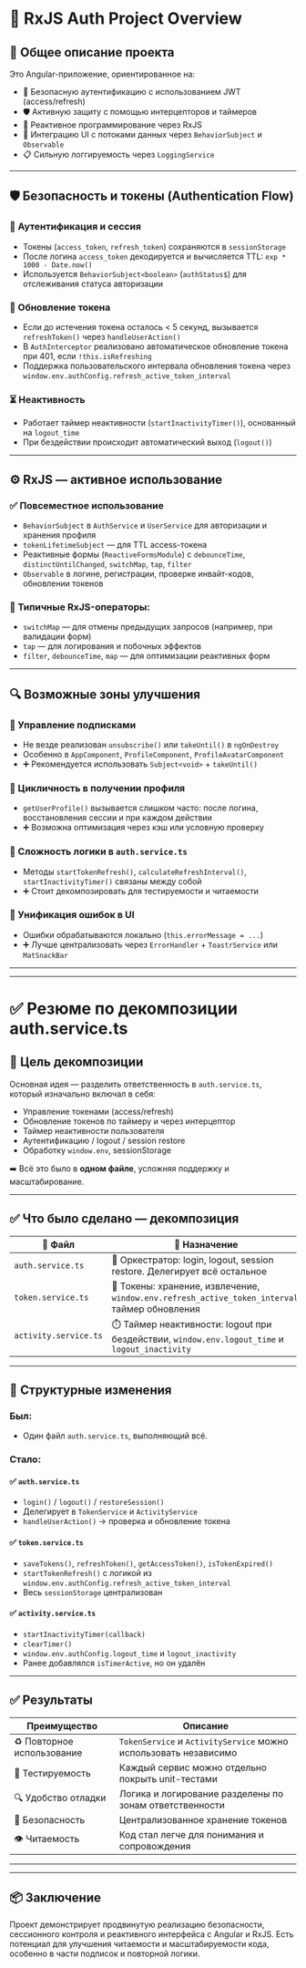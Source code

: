 # 📘 RxJS Auth Project Overview

## 🧠 Общее описание проекта
Это Angular-приложение, ориентированное на:

- 🔐 Безопасную аутентификацию с использованием JWT (access/refresh)
- 🛡 Активную защиту с помощью интерцепторов и таймеров
- 🔄 Реактивное программирование через RxJS
- 🧬 Интеграцию UI с потоками данных через `BehaviorSubject` и `Observable`
- 📋 Сильную логгируемость через `LoggingService`

---

## 🛡 Безопасность и токены (Authentication Flow)

### 🔐 Аутентификация и сессия
- Токены (`access_token`, `refresh_token`) сохраняются в `sessionStorage`
- После логина `access_token` декодируется и вычисляется TTL: `exp * 1000 - Date.now()`
- Используется `BehaviorSubject<boolean>` (`authStatus$`) для отслеживания статуса авторизации

### 🔁 Обновление токена
- Если до истечения токена осталось < 5 секунд, вызывается `refreshToken()` через `handleUserAction()`
- В `AuthInterceptor` реализовано автоматическое обновление токена при 401, если `!this.isRefreshing`
- Поддержка пользовательского интервала обновления токена через `window.env.authConfig.refresh_active_token_interval`

### ⏳ Неактивность
- Работает таймер неактивности (`startInactivityTimer()`), основанный на `logout_time`
- При бездействии происходит автоматический выход (`logout()`)

---

## ⚙️ RxJS — активное использование

### ✅ Повсеместное использование
- `BehaviorSubject` в `AuthService` и `UserService` для авторизации и хранения профиля
- `tokenLifetimeSubject` — для TTL access-токена
- Реактивные формы (`ReactiveFormsModule`) с `debounceTime`, `distinctUntilChanged`, `switchMap`, `tap`, `filter`
- `Observable` в логине, регистрации, проверке инвайт-кодов, обновлении токенов

### 📌 Типичные RxJS-операторы:
- `switchMap` — для отмены предыдущих запросов (например, при валидации форм)
- `tap` — для логирования и побочных эффектов
- `filter`, `debounceTime`, `map` — для оптимизации реактивных форм

---

## 🔍 Возможные зоны улучшения

### 🔸 Управление подписками
- Не везде реализован `unsubscribe()` или `takeUntil()` в `ngOnDestroy`
- Особенно в `AppComponent`, `ProfileComponent`, `ProfileAvatarComponent`
- ➕ Рекомендуется использовать `Subject<void>` + `takeUntil()`

### 🔸 Цикличность в получении профиля
- `getUserProfile()` вызывается слишком часто: после логина, восстановления сессии и при каждом действии
- ➕ Возможна оптимизация через кэш или условную проверку

### 🔸 Сложность логики в `auth.service.ts`
- Методы `startTokenRefresh()`, `calculateRefreshInterval()`, `startInactivityTimer()` связаны между собой
- ➕ Стоит декомпозировать для тестируемости и читаемости

### 🔸 Унификация ошибок в UI
- Ошибки обрабатываются локально (`this.errorMessage = ...`)
- ➕ Лучше централизовать через `ErrorHandler` + `ToastrService` или `MatSnackBar`

---------------------------------------------------------------------------------------
---------------------------------------------------------------------------------------

# ✅ Резюме по декомпозиции auth.service.ts

## 🎯 Цель декомпозиции

Основная идея — разделить ответственность в `auth.service.ts`, который изначально включал в себя:
- Управление токенами (access/refresh)
- Обновление токенов по таймеру и через интерцептор
- Таймер неактивности пользователя
- Аутентификацию / logout / session restore
- Обработку `window.env`, sessionStorage

➡️ Всё это было в **одном файле**, усложняя поддержку и масштабирование.

---

## ✅ Что было сделано — декомпозиция

| 📁 Файл | 📌 Назначение |
|--------|----------------|
| `auth.service.ts` | 🎯 Оркестратор: login, logout, session restore. Делегирует всё остальное |
| `token.service.ts` | 🔐 Токены: хранение, извлечение, `window.env.refresh_active_token_interval`, таймер обновления |
| `activity.service.ts` | ⏱️ Таймер неактивности: logout при бездействии, `window.env.logout_time` и `logout_inactivity` |

---

## 🧩 Структурные изменения

### Был:
- Один файл `auth.service.ts`, выполняющий всё.

### Стало:

#### ✅ `auth.service.ts`
- `login()` / `logout()` / `restoreSession()`
- Делегирует в `TokenService` и `ActivityService`
- `handleUserAction()` → проверка и обновление токена

#### ✅ `token.service.ts`
- `saveTokens()`, `refreshToken()`, `getAccessToken()`, `isTokenExpired()`
- `startTokenRefresh()` с логикой из `window.env.authConfig.refresh_active_token_interval`
- Весь `sessionStorage` централизован

#### ✅ `activity.service.ts`
- `startInactivityTimer(callback)`
- `clearTimer()`
- `window.env.authConfig.logout_time` и `logout_inactivity`
- Ранее добавлялся `isTimerActive`, но он удалён

---

## ✅ Результаты

| Преимущество | Описание |
|--------------|----------|
| ♻️ Повторное использование | `TokenService` и `ActivityService` можно использовать независимо |
| 🧪 Тестируемость | Каждый сервис можно отдельно покрыть unit-тестами |
| 🔍 Удобство отладки | Логика и логирование разделены по зонам ответственности |
| 🔐 Безопасность | Централизованное хранение токенов |
| 👁️ Читаемость | Код стал легче для понимания и сопровождения |

---

-------------------------------------------------------------------------------------------------

## 📦 Заключение
Проект демонстрирует продвинутую реализацию безопасности, сессионного контроля и реактивного интерфейса с Angular и RxJS. Есть потенциал для улучшения читаемости и масштабируемости кода, особенно в части подписок и повторной логики.

